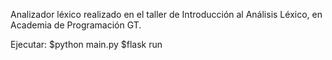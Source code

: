 Analizador léxico realizado en el taller de Introducción al Análisis Léxico, en Academia de Programación GT.

Ejecutar:
    $python main.py
    $flask run